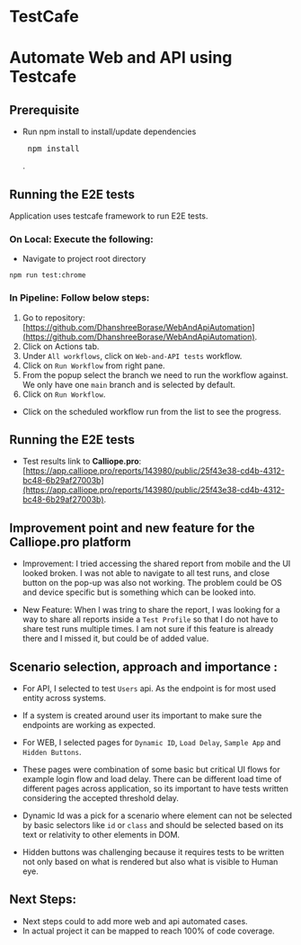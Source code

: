# TestCafe
# Automate Web and API using Testcafe

## Prerequisite

- Run npm install to install/update dependencies <pre> npm install </pre>.

## Running the E2E tests

Application uses testcafe framework to run E2E tests.

### On Local: Execute the following:

- Navigate to project root directory

```
npm run test:chrome
```

### In Pipeline: Follow below steps:
1. Go to repository: [https://github.com/DhanshreeBorase/WebAndApiAutomation](https://github.com/DhanshreeBorase/WebAndApiAutomation).
2. Click on Actions tab.
3. Under `All workflows`, click on `Web-and-API tests` workflow.
4. Click on `Run Workflow` from right pane.
5. From the popup select the branch we need to run the workflow against. We only have one `main` branch and is selected by default.
6. Click on `Run Workflow`.

- Click on the scheduled workflow run from the list to see the progress.

## Running the E2E tests

- Test results link to __Calliope.pro__: [https://app.calliope.pro/reports/143980/public/25f43e38-cd4b-4312-bc48-6b29af27003b](https://app.calliope.pro/reports/143980/public/25f43e38-cd4b-4312-bc48-6b29af27003b).

## Improvement point and new feature for the Calliope.pro platform

- Improvement: I tried accessing the shared report from mobile and the UI looked broken. I was not able to navigate to all test runs, and close button on the pop-up was also not working. The problem could be OS and device specific but is something which can be looked into.

- New Feature: When I was tring to share the report, I was looking for a way to share all reports inside a `Test Profile` so that I do not have to share test runs multiple times. I am not sure if this feature is already there and I missed it, but could be of added value.


## Scenario selection, approach and importance :

- For API, I selected to test `Users` api. As the endpoint is for most used entity across systems.
- If a system is created around user its important to make sure the endpoints are working as expected.

- For WEB, I selected pages for `Dynamic ID`, `Load Delay`, `Sample App` and `Hidden Buttons`. 
- These pages were combination of some basic but critical UI flows for example login flow and load delay. There can be different load time  of different pages across application, so its important to have tests written considering the accepted threshold delay.
- Dynamic Id was a pick for a scenario where element can not be selected by basic selectors like `id` or `class` and should be selected based on its text or relativity to other elements in DOM.
- Hidden buttons was challenging because it requires tests to be written not only based on what is rendered but also what is visible to     Human eye.

## Next Steps:

- Next steps could to add more web and api automated cases.
- In actual project it can be mapped to reach 100% of code coverage.






